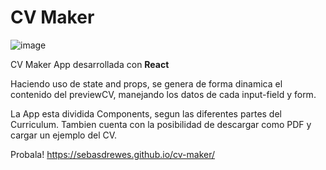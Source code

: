 # CV Maker
![image](https://user-images.githubusercontent.com/81722772/128637743-d5036c11-c17a-4f95-a268-948df48447c0.png)
 
CV Maker App desarrollada con **React**

Haciendo uso de state and props, se genera de forma dinamica el contenido del previewCV, manejando los datos de cada input-field y form.

La App esta dividida Components, segun las diferentes partes del Curriculum.
Tambien cuenta con la posibilidad de descargar como PDF y cargar un ejemplo del CV.

Probala! https://sebasdrewes.github.io/cv-maker/
